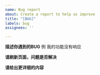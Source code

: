 ```yaml
---
name: Bug report
about: Create a report to help us improve
title: "[BUG]"
labels: bug
assignees: ''

---
```


**描述你遇到的BUG**
例 我的功能没有响应

**请刷新页面，问题是否解决**

**请给出更详细的内容**
